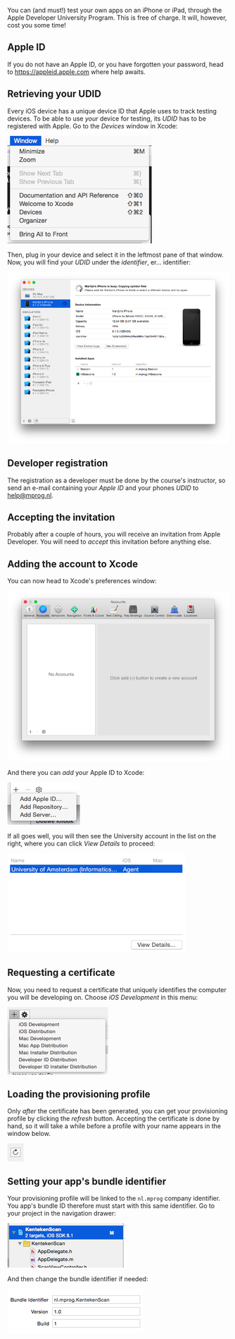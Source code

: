 You can (and must!) test your own apps on an iPhone or iPad, through the Apple
Developer University Program. This is free of charge. It will, however, cost you some time!

## Apple ID

If you do not have an Apple ID, or you have forgotten your password, head to
<https://appleid.apple.com> where help awaits.

## Retrieving your UDID

Every iOS device has a unique device ID that Apple uses to track testing
devices. To be able to use *your* device for testing, its *UDID* has to be
registered with Apple. Go to the *Devices* window in Xcode:

![](xcode-devices.png)

Then, plug in your device and select it in the leftmost pane of that window.
Now, you will find your *UDID* under the *identifier*, er... identifier:

![](devices.png)

## Developer registration

The registration as a developer must be done by the course's instructor, so
send an e-mail containing your *Apple ID* and your phones *UDID* to
<help@mprog.nl>.

## Accepting the invitation

Probably after a couple of hours, you will receive an invitation from Apple
Developer. You will need to *accept* this invitation before anything else.

## Adding the account to Xcode

You can now head to Xcode's preferences window:

![](prefs-accounts.png)

And there you can *add* your Apple ID to Xcode:

![](prefs-accounts-add.png)

If all goes well, you will then see the University account in the list on the right, where you can click *View Details* to proceed:

![](details.png)

## Requesting a certificate

Now, you need to request a certificate that uniquely identifies the computer you will be developing on. Choose *iOS Development* in this menu:

![](certificate.png)

## Loading the provisioning profile

Only *after* the certificate has been generated, you can get your provisioning profile by clicking the *refresh* button. Accepting the certificate is done by hand, so it will take a while before a profile with your name appears in the window below.

![](refresh.png)

## Setting your app's bundle identifier

Your provisioning profile will be linked to the `nl.mprog` company identifier. You app's bundle ID therefore must start with this same identifier. Go to your project in the navigation drawer:

![](project.png)

And then change the bundle identifier if needed:

![](project-settings.png)
